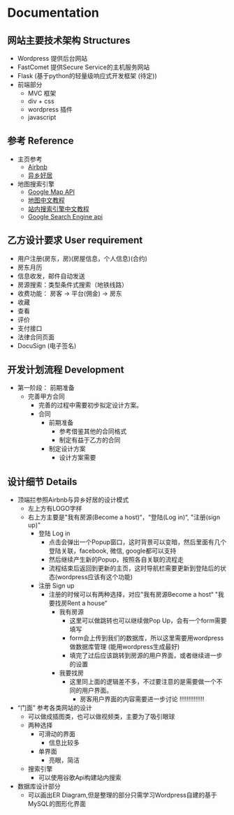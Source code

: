 # Documentation

## 网站主要技术架构 Structures
-   Wordpress 提供后台网站
-   FastComet 提供Secure Service的主机服务网站
-   Flask   (基于python的轻量级响应式开发框架 (待定))
-	前端部分
	-	MVC 框架
	-	div + css 
	-	wordpress 插件
	-	javascript

## 参考 Reference
-   主页参考
    -   [Airbnb](https://www.airbnb.com)
    -   [异乡好居](https://www.uhouzz.com)
-   地图搜索引擎
    -    [Google Map API](https://developers.google.com/maps/documentation/)
    -    [地图中文教程](http://www.runoob.com/googleapi/googleapi-tutorial.html)
	-	 [站内搜索引擎中文教程](https://www.gznotes.com/wordpress-custom-search/)
	-	 [Google Search Engine api](https://cse.google.com.hk/cse/)
## 乙方设计要求 User requirement
-	用户注册(房东，房)(房屋信息，个人信息)(合约)
-	房东月历
-	信息收发，邮件自动发送
-	房源搜索：类型条件式搜索（地铁线路）
-	收费功能： 房客 -> 平台(佣金) -> 房东
-	收藏
-	查看
-	评价
-	支付接口
-	法律合同页面
-	DocuSign (电子签名)

## 开发计划流程 Development 

-	第一阶段： 前期准备
	-	完善甲方合同
		-	完善的过程中需要初步拟定设计方案。
		-	合同
			-	前期准备
				-	参考借鉴其他的合同格式
				-	制定有益于乙方的合同
			-	制定设计方案
				-	设计方案需要


## 设计细节 Details
-	顶端拦参照Airbnb与异乡好居的设计模式
	-	左上方有LOGO字样
	-	右上方主要是"我有房源(Become a host)“，“登陆(Log in)“, "注册(sign up)"
		-	登陆 Log in 
			-	点击会弹出一个Popup窗口，这时背景可以变暗，然后里面有几个登陆关联，facebook, 微信, google都可以支持
			-	然后继续产生新的Popup，按照各自关联的流程走
			-	流程结束后返回到更新的主页，这时导航栏需要更新到登陆后的状态(wordpress应该有这个功能)
		-	注册 Sign up
			-	注册的时候可以有两种选择，对应"我有房源Become a host“ "我要找房Rent a house“
				-	我有房源
					-	这里可以做跳转也可以继续做Pop Up，会有一个form需要填写
					-	form会上传到我们的数据库，所以这里需要用wordpress做数据库管理 (能用wordpress生成最好)
					-	填完了过后应该跳转到房源的用户界面，或者继续进一步的设置
				-	我要找房
					-	这里同上面的逻辑差不多，不过要注意的是需要做一个不同的用户界面。
						-	房客用户界面的内容需要进一步讨论 !!!!!!!!!!!!!!
-	“门面” 参考各类网站的设计
	-	可以做成插图类，也可以做视频类，主要为了吸引眼球
	-	两种选择
		-	可滑动的界面
			-	信息比较多
		-	单界面
			-	亮眼，简洁
	-	搜索引擎
		-	可以使用谷歌Api构建站内搜索
-	数据库设计部分
	-	可以画出ER Diagram,但是整理的部分只需学习Wordpress自建的基于MySQL的图形化界面










